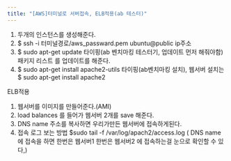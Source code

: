 ```yaml
---
title: "[AWS]터미널로 서버접속, ELB적용(ab 테스터)"
---
```


1. 두개의 인스턴스를 생성해준다.
2. $ ssh -i 터미널경로/aws_passward.pem ubuntu@public ip주소
3. $ sudo apt-get update 타이핑(ab 벤치마킹 테스터기, 업데이트 먼저 해줘야함)패키지 리스트 를 업데이트를 해준다.
4. $ sudo apt-get install apache2-utils 타이핑(ab벤치마킹 설치), 웹서버 설치는 $ sudo apt-get install apache2


ELB적용
1. 웹서버를 이미지를 만들어준다.(AMI)
2. load balances 를 들어가 웹서버 2개를 save 해준다.
3. DNS name 주소를 복사하면 우리가만든 웹서버에 접속하게된다.
4. 접속 로그 보는 방법 $sudo tail -f /var/log/apach2/access.log ( DNS name 에 접속을 하면 한번은 웹서버1 한번은 웹서버2 에 접속하는걸 눈으로 확인할 수 있다,)
